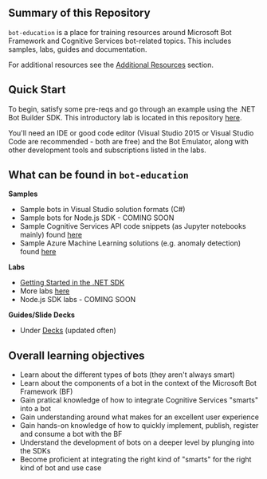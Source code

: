 ## Summary of this Repository

`bot-education` is a place for training resources around Microsoft Bot Framework and Cognitive Services bot-related topics.  This includes samples, labs, guides and documentation.

For additional resources see the [Additional Resources](ADDITIONAL_RESOURCES.md) section.

##  Quick Start

To begin, satisfy some pre-reqs and go through an example using the .NET Bot Builder SDK.  This introductory lab is located in this repository [here](labs/Lab_Getting_Started.md).

You'll need an IDE or good code editor (Visual Studio 2015 or Visual Studio Code are recommended - both are free) and the Bot Emulator, along with other development tools and subscriptions listed in the labs.

##  What can be found in `bot-education`

**Samples**
* Sample bots in Visual Studio solution formats (C#)
* Sample bots for Node.js SDK - COMING SOON
* Sample Cognitive Services API code snippets (as Jupyter notebooks mainly) found [here](/CognitiveServices/Samples)
* Sample Azure Machine Learning solutions (e.g. anomaly detection) found [here](/AzureMachineLearning/Samples)

**Labs**
* [Getting Started in the .NET SDK](labs/Lab_Getting_Started.md)
* More labs [here](/labs)
* Node.js SDK labs - COMING SOON

**Guides/Slide Decks**
* Under [Decks](/Decks) (updated often)

##  Overall learning objectives

* Learn about the different types of bots (they aren't always smart)
* Learn about the components of a bot in the context of the Microsoft Bot Framework (BF)
* Gain pratical knowledge of how to integrate Cognitive Services "smarts" into a bot
* Gain understanding around what makes for an excellent user experience
* Gain hands-on knowledge of how to quickly implement, publish, register and consume a bot with the BF
* Understand the development of bots on a deeper level by plunging into the SDKs
* Become proficient at integrating the right kind of "smarts" for the right kind of bot and use case


